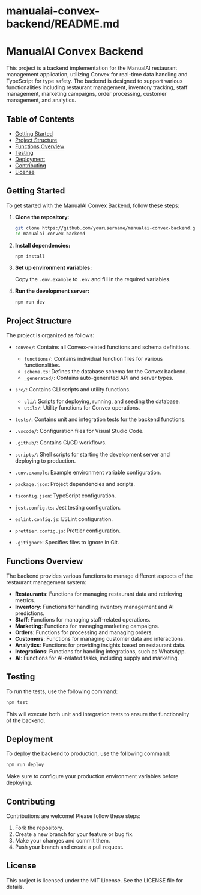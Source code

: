 # manualai-convex-backend/README.md

# ManualAI Convex Backend

This project is a backend implementation for the ManualAI restaurant management application, utilizing Convex for real-time data handling and TypeScript for type safety. The backend is designed to support various functionalities including restaurant management, inventory tracking, staff management, marketing campaigns, order processing, customer management, and analytics.

## Table of Contents

- [Getting Started](#getting-started)
- [Project Structure](#project-structure)
- [Functions Overview](#functions-overview)
- [Testing](#testing)
- [Deployment](#deployment)
- [Contributing](#contributing)
- [License](#license)

## Getting Started

To get started with the ManualAI Convex Backend, follow these steps:

1. **Clone the repository:**

   ```bash
   git clone https://github.com/yourusername/manualai-convex-backend.git
   cd manualai-convex-backend
   ```

2. **Install dependencies:**

   ```bash
   npm install
   ```

3. **Set up environment variables:**

   Copy the `.env.example` to `.env` and fill in the required variables.

4. **Run the development server:**

   ```bash
   npm run dev
   ```

## Project Structure

The project is organized as follows:

- `convex/`: Contains all Convex-related functions and schema definitions.
  - `functions/`: Contains individual function files for various functionalities.
  - `schema.ts`: Defines the database schema for the Convex backend.
  - `_generated/`: Contains auto-generated API and server types.
  
- `src/`: Contains CLI scripts and utility functions.
  - `cli/`: Scripts for deploying, running, and seeding the database.
  - `utils/`: Utility functions for Convex operations.

- `tests/`: Contains unit and integration tests for the backend functions.

- `.vscode/`: Configuration files for Visual Studio Code.

- `.github/`: Contains CI/CD workflows.

- `scripts/`: Shell scripts for starting the development server and deploying to production.

- `.env.example`: Example environment variable configuration.

- `package.json`: Project dependencies and scripts.

- `tsconfig.json`: TypeScript configuration.

- `jest.config.ts`: Jest testing configuration.

- `eslint.config.js`: ESLint configuration.

- `prettier.config.js`: Prettier configuration.

- `.gitignore`: Specifies files to ignore in Git.

## Functions Overview

The backend provides various functions to manage different aspects of the restaurant management system:

- **Restaurants**: Functions for managing restaurant data and retrieving metrics.
- **Inventory**: Functions for handling inventory management and AI predictions.
- **Staff**: Functions for managing staff-related operations.
- **Marketing**: Functions for managing marketing campaigns.
- **Orders**: Functions for processing and managing orders.
- **Customers**: Functions for managing customer data and interactions.
- **Analytics**: Functions for providing insights based on restaurant data.
- **Integrations**: Functions for handling integrations, such as WhatsApp.
- **AI**: Functions for AI-related tasks, including supply and marketing.

## Testing

To run the tests, use the following command:

```bash
npm test
```

This will execute both unit and integration tests to ensure the functionality of the backend.

## Deployment

To deploy the backend to production, use the following command:

```bash
npm run deploy
```

Make sure to configure your production environment variables before deploying.

## Contributing

Contributions are welcome! Please follow these steps:

1. Fork the repository.
2. Create a new branch for your feature or bug fix.
3. Make your changes and commit them.
4. Push your branch and create a pull request.

## License

This project is licensed under the MIT License. See the LICENSE file for details.